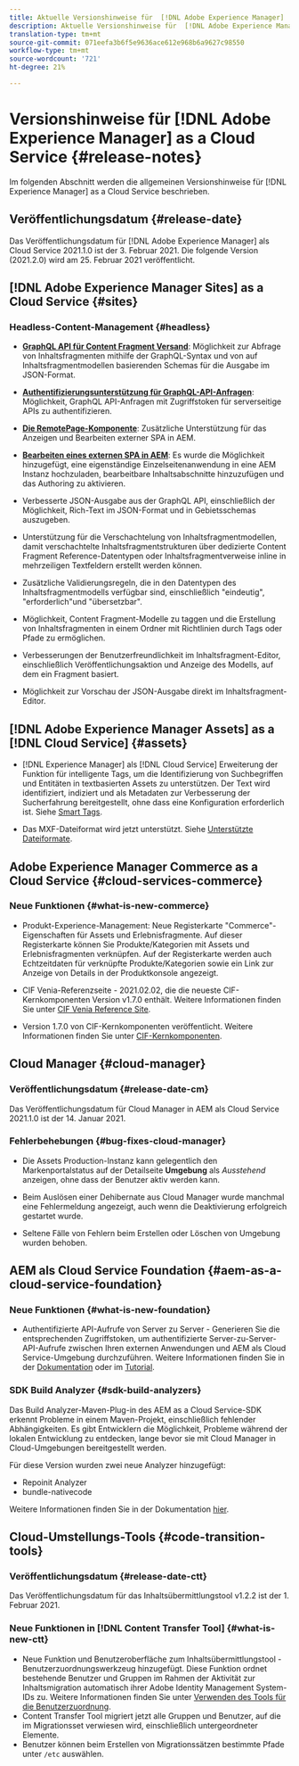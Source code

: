 ```yaml
---
title: Aktuelle Versionshinweise für  [!DNL Adobe Experience Manager]  as a Cloud Service.
description: Aktuelle Versionshinweise für  [!DNL Adobe Experience Manager]  as a Cloud Service.
translation-type: tm+mt
source-git-commit: 071eefa3b6f5e9636ace612e968b6a9627c98550
workflow-type: tm+mt
source-wordcount: '721'
ht-degree: 21%

---
```



# Versionshinweise für [!DNL Adobe Experience Manager] as a Cloud Service {#release-notes}

Im folgenden Abschnitt werden die allgemeinen Versionshinweise für [!DNL Experience Manager] as a Cloud Service beschrieben.

## Veröffentlichungsdatum {#release-date}

Das Veröffentlichungsdatum für [!DNL Adobe Experience Manager] als Cloud Service 2021.1.0 ist der 3. Februar 2021.
Die folgende Version (2021.2.0) wird am 25. Februar 2021 veröffentlicht.

## [!DNL Adobe Experience Manager Sites] as a Cloud Service {#sites}

### Headless-Content-Management {#headless}

* **[GraphQL API für Content Fragment Versand](/help/assets/content-fragments/graphql-api-content-fragments.md)**: Möglichkeit zur Abfrage von Inhaltsfragmenten mithilfe der GraphQL-Syntax und von auf Inhaltsfragmentmodellen basierenden Schemas für die Ausgabe im JSON-Format.

* **[Authentifizierungsunterstützung für GraphQL-API-Anfragen](/help/assets/content-fragments/graphql-authentication-content-fragments.md)**: Möglichkeit, GraphQL API-Anfragen mit Zugriffstoken für serverseitige APIs zu authentifizieren.

* **[Die RemotePage-Komponente](/help/implementing/developing/hybrid/remote-page.md)**: Zusätzliche Unterstützung für das Anzeigen und Bearbeiten externer SPA in AEM.

* **[Bearbeiten eines externen SPA in AEM](/help/implementing/developing/hybrid/editing-external-spa.md)**: Es wurde die Möglichkeit hinzugefügt, eine eigenständige Einzelseitenanwendung in eine AEM Instanz hochzuladen, bearbeitbare Inhaltsabschnitte hinzuzufügen und das Authoring zu aktivieren.

* Verbesserte JSON-Ausgabe aus der GraphQL API, einschließlich der Möglichkeit, Rich-Text im JSON-Format und in Gebietsschemas auszugeben.

* Unterstützung für die Verschachtelung von Inhaltsfragmentmodellen, damit verschachtelte Inhaltsfragmentstrukturen über dedizierte Content Fragment Reference-Datentypen oder Inhaltsfragmentverweise inline in mehrzeiligen Textfeldern erstellt werden können.

* Zusätzliche Validierungsregeln, die in den Datentypen des Inhaltsfragmentmodells verfügbar sind, einschließlich &quot;eindeutig&quot;, &quot;erforderlich&quot;und &quot;übersetzbar&quot;.

* Möglichkeit, Content Fragment-Modelle zu taggen und die Erstellung von Inhaltsfragmenten in einem Ordner mit Richtlinien durch Tags oder Pfade zu ermöglichen.

* Verbesserungen der Benutzerfreundlichkeit im Inhaltsfragment-Editor, einschließlich Veröffentlichungsaktion und Anzeige des Modells, auf dem ein Fragment basiert.

* Möglichkeit zur Vorschau der JSON-Ausgabe direkt im Inhaltsfragment-Editor.

<!--
### Progressive Web Apps (PWAs) {#pwa}

* [A Progressive Web App (PWA) version of a site](/help/sites-cloud/authoring/features/enable-pwa.md)  can now be enabled at the project level via simple configuration.
-->

## [!DNL Adobe Experience Manager Assets] as a [!DNL Cloud Service] {#assets}

* [!DNL Experience Manager] als  [!DNL Cloud Service] Erweiterung der Funktion für intelligente Tags, um die Identifizierung von Suchbegriffen und Entitäten in textbasierten Assets zu unterstützen. Der Text wird identifiziert, indiziert und als Metadaten zur Verbesserung der Sucherfahrung bereitgestellt, ohne dass eine Konfiguration erforderlich ist. Siehe [Smart Tags](/help/assets/smart-tags.md).

* Das MXF-Dateiformat wird jetzt unterstützt. Siehe [Unterstützte Dateiformate](/help/assets/file-format-support.md#video-formats).

## Adobe Experience Manager Commerce as a Cloud Service {#cloud-services-commerce}

### Neue Funktionen {#what-is-new-commerce}

* Produkt-Experience-Management: Neue Registerkarte &quot;Commerce&quot;-Eigenschaften für Assets und Erlebnisfragmente. Auf dieser Registerkarte können Sie Produkte/Kategorien mit Assets und Erlebnisfragmenten verknüpfen. Auf der Registerkarte werden auch Echtzeitdaten für verknüpfte Produkte/Kategorien sowie ein Link zur Anzeige von Details in der Produktkonsole angezeigt.

* CIF Venia-Referenzseite - 2021.02.02, die die neueste CIF-Kernkomponenten Version v1.7.0 enthält. Weitere Informationen finden Sie unter [CIF Venia Reference Site](https://github.com/adobe/aem-cif-guides-venia/releases/tag/venia-2021.02.02).

* Version 1.7.0 von CIF-Kernkomponenten veröffentlicht. Weitere Informationen finden Sie unter [CIF-Kernkomponenten](https://github.com/adobe/aem-core-cif-components/releases/tag/core-cif-components-reactor-1.7.0).

## Cloud Manager {#cloud-manager}

### Veröffentlichungsdatum {#release-date-cm}

Das Veröffentlichungsdatum für Cloud Manager in AEM als Cloud Service 2021.1.0 ist der 14. Januar 2021.

### Fehlerbehebungen {#bug-fixes-cloud-manager}

* Die Assets Production-Instanz kann gelegentlich den Markenportalstatus auf der Detailseite **Umgebung** als *Ausstehend* anzeigen, ohne dass der Benutzer aktiv werden kann.

* Beim Auslösen einer Dehibernate aus Cloud Manager wurde manchmal eine Fehlermeldung angezeigt, auch wenn die Deaktivierung erfolgreich gestartet wurde.

* Seltene Fälle von Fehlern beim Erstellen oder Löschen von Umgebung wurden behoben.

## AEM als Cloud Service Foundation {#aem-as-a-cloud-service-foundation}

### Neue Funktionen {#what-is-new-foundation}

* Authentifizierte API-Aufrufe von Server zu Server - Generieren Sie die entsprechenden Zugriffstoken, um authentifizierte Server-zu-Server-API-Aufrufe zwischen Ihren externen Anwendungen und AEM als Cloud Service-Umgebung durchzuführen. Weitere Informationen finden Sie in der [Dokumentation](/help/implementing/developing/introduction/generating-access-tokens-for-server-side-apis.md) oder im [Tutorial](https://experienceleague.adobe.com/docs/experience-manager-learn/getting-started-with-aem-headless/authentication/overview.html?lang=en#authentication).

### SDK Build Analyzer {#sdk-build-analyzers}

Das Build Analyzer-Maven-Plug-in des AEM as a Cloud Service-SDK erkennt Probleme in einem Maven-Projekt, einschließlich fehlender Abhängigkeiten. Es gibt Entwicklern die Möglichkeit, Probleme während der lokalen Entwicklung zu entdecken, lange bevor sie mit Cloud Manager in Cloud-Umgebungen bereitgestellt werden.

Für diese Version wurden zwei neue Analyzer hinzugefügt:

* Repoinit Analyzer
* bundle-nativecode

Weitere Informationen finden Sie in der Dokumentation [hier](https://experienceleague.adobe.com/docs/experience-manager-core-components/using/developing/archetype/build-analyzer-maven-plugin.html?lang=de#developing).

## Cloud-Umstellungs-Tools {#code-transition-tools}

### Veröffentlichungsdatum {#release-date-ctt}

Das Veröffentlichungsdatum für das Inhaltsübermittlungstool v1.2.2 ist der 1. Februar 2021.

### Neue Funktionen in [!DNL Content Transfer Tool] {#what-is-new-ctt}

* Neue Funktion und Benutzeroberfläche zum Inhaltsübermittlungstool - Benutzerzuordnungswerkzeug hinzugefügt. Diese Funktion ordnet bestehende Benutzer und Gruppen im Rahmen der Aktivität zur Inhaltsmigration automatisch ihrer Adobe Identity Management System-IDs zu. Weitere Informationen finden Sie unter [Verwenden des Tools für die Benutzerzuordnung](https://experienceleague.adobe.com/docs/experience-manager-cloud-service/moving/cloud-migration/content-transfer-tool/using-user-mapping-tool.html).
* Content Transfer Tool migriert jetzt alle Gruppen und Benutzer, auf die im Migrationsset verwiesen wird, einschließlich untergeordneter Elemente.
* Benutzer können beim Erstellen von Migrationssätzen bestimmte Pfade unter `/etc` auswählen.
